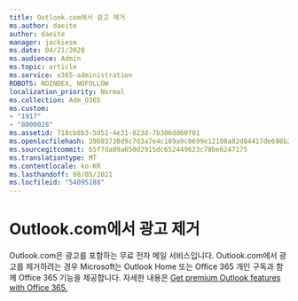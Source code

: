 ```yaml
---
title: Outlook.com에서 광고 제거
ms.author: daeite
author: daeite
manager: jackiesm
ms.date: 04/21/2020
ms.audience: Admin
ms.topic: article
ms.service: o365-administration
ROBOTS: NOINDEX, NOFOLLOW
localization_priority: Normal
ms.collection: Adm_O365
ms.custom:
- "1917"
- "8000028"
ms.assetid: 718cb8b3-5d51-4e31-823d-7b306dd60f01
ms.openlocfilehash: 39603738d9c7d3a7e4c189a9c0699e12108a82d84417de698b22195aef2cd2bd
ms.sourcegitcommit: b5f7da89a650d2915dc652449623c78be6247175
ms.translationtype: MT
ms.contentlocale: ko-KR
ms.lasthandoff: 08/05/2021
ms.locfileid: "54095188"
---
```

# <a name="remove-ads-in-outlookcom"></a>Outlook.com에서 광고 제거

Outlook.com은 광고를 포함하는 무료 전자 메일 서비스입니다. Outlook.com에서 광고를 제거하려는 경우 Microsoft는 Outlook Home 또는 Office 365 개인 구독과 함께 Office 365 기능을 제공합니다. 자세한 내용은 [Get premium Outlook features with Office 365.](https://go.microsoft.com/fwlink/?linkid=872181)